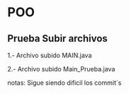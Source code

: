 # POO
## Prueba Subir archivos
1.- Archivo subido MAIN.java

2.- Archivo subido Main_Prueba.java 

 notas: Sigue siendo dificil los commit´s
